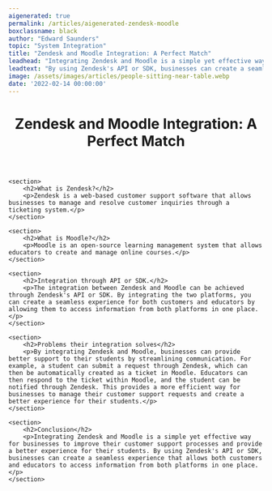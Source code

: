 ```yaml
---
aigenerated: true
permalink: /articles/aigenerated-zendesk-moodle
boxclassname: black
author: "Edward Saunders"
topic: "System Integration"
title: "Zendesk and Moodle Integration: A Perfect Match"
leadhead: "Integrating Zendesk and Moodle is a simple yet effective way for businesses to improve their customer support processes and provide a better experience for their students"
leadtext: "By using Zendesk's API or SDK, businesses can create a seamless experience that allows both customers and educators to access information from both platforms in one place."
image: /assets/images/articles/people-sitting-near-table.webp
date: '2022-02-14 00:00:00'
---
```

<div class="arttext">	<header>
		<h1>Zendesk and Moodle Integration: A Perfect Match</h1>
	</header>

	<section>
		<h2>What is Zendesk?</h2>
		<p>Zendesk is a web-based customer support software that allows businesses to manage and resolve customer inquiries through a ticketing system.</p>
	</section>

	<section>
		<h2>What is Moodle?</h2>
		<p>Moodle is an open-source learning management system that allows educators to create and manage online courses.</p>
	</section>

	<section>
		<h2>Integration through API or SDK.</h2>
		<p>The integration between Zendesk and Moodle can be achieved through Zendesk's API or SDK. By integrating the two platforms, you can create a seamless experience for both customers and educators by allowing them to access information from both platforms in one place.</p>
	</section>

	<section>
		<h2>Problems their integration solves</h2>
		<p>By integrating Zendesk and Moodle, businesses can provide better support to their students by streamlining communication. For example, a student can submit a request through Zendesk, which can then be automatically created as a ticket in Moodle. Educators can then respond to the ticket within Moodle, and the student can be notified through Zendesk. This provides a more efficient way for businesses to manage their customer support requests and create a better experience for their students.</p>
	</section>

	<section>
		<h2>Conclusion</h2>
		<p>Integrating Zendesk and Moodle is a simple yet effective way for businesses to improve their customer support processes and provide a better experience for their students. By using Zendesk's API or SDK, businesses can create a seamless experience that allows both customers and educators to access information from both platforms in one place.</p>
	</section>
</div>
